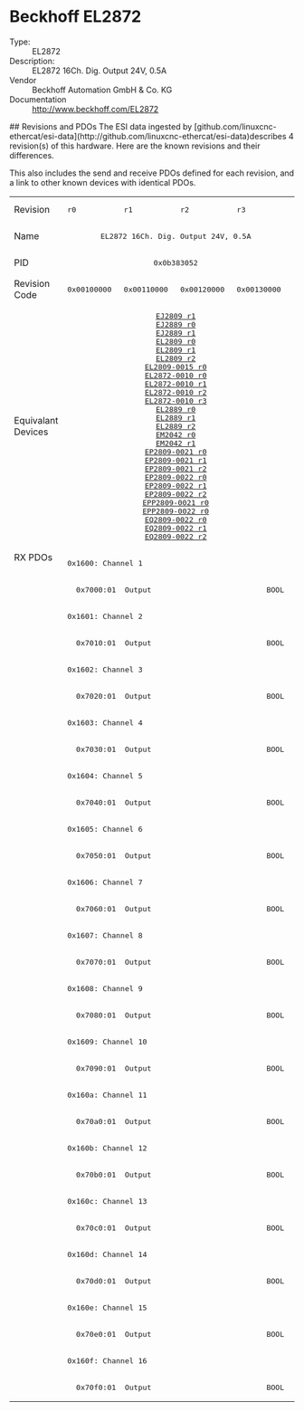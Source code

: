 #  Beckhoff EL2872

<dl>
  <dt>Type:</dt><dd>EL2872</dd>
  <dt>Description:</dt><dd>EL2872 16Ch. Dig. Output 24V, 0.5A</dd>
  <dt>Vendor</dt><dd>Beckhoff Automation GmbH & Co. KG</dd>
  <dt>Documentation</dt><dd><a href="http://www.beckhoff.com/EL2872">http://www.beckhoff.com/EL2872</a></dd>
</dl>
## Revisions and PDOs
The ESI data ingested by [github.com/linuxcnc-ethercat/esi-data](http://github.com/linuxcnc-ethercat/esi-data)describes 4 revision(s) of this hardware.  Here are the known revisions and their differences.

This also includes the send and receive PDOs defined for each revision, and a link to other known devices with identical PDOs.

<table>
<tr >
<td class="first">Revision</td>
<td ><pre>r0</pre></td>
<td ><pre>r1</pre></td>
<td ><pre>r2</pre></td>
<td ><pre>r3</pre></td>
</tr>
<tr >
<td class="first">Name</td>
<td  colspan=4 align="center"><pre>EL2872 16Ch. Dig. Output 24V, 0.5A</pre></td>
</tr>
<tr >
<td class="first">PID</td>
<td  colspan=4 align="center"><pre>0x0b383052</pre></td>
</tr>
<tr >
<td class="first">Revision Code</td>
<td ><pre>0x00100000</pre></td>
<td ><pre>0x00110000</pre></td>
<td ><pre>0x00120000</pre></td>
<td ><pre>0x00130000</pre></td>
</tr>
<tr >
<td class="first">Equivalant Devices</td>
<td  colspan=4 align="center"><pre><a href="EJ2809">EJ2809 r1</a><br/><a href="EJ2889">EJ2889 r0</a><br/><a href="EJ2889">EJ2889 r1</a><br/><a href="EL2809">EL2809 r0</a><br/><a href="EL2809">EL2809 r1</a><br/><a href="EL2809">EL2809 r2</a><br/><a href="EL2809-0015">EL2809-0015 r0</a><br/><a href="EL2872-0010">EL2872-0010 r0</a><br/><a href="EL2872-0010">EL2872-0010 r1</a><br/><a href="EL2872-0010">EL2872-0010 r2</a><br/><a href="EL2872-0010">EL2872-0010 r3</a><br/><a href="EL2889">EL2889 r0</a><br/><a href="EL2889">EL2889 r1</a><br/><a href="EL2889">EL2889 r2</a><br/><a href="EM2042">EM2042 r0</a><br/><a href="EM2042">EM2042 r1</a><br/><a href="EP2809-0021">EP2809-0021 r0</a><br/><a href="EP2809-0021">EP2809-0021 r1</a><br/><a href="EP2809-0021">EP2809-0021 r2</a><br/><a href="EP2809-0022">EP2809-0022 r0</a><br/><a href="EP2809-0022">EP2809-0022 r1</a><br/><a href="EP2809-0022">EP2809-0022 r2</a><br/><a href="EPP2809-0021">EPP2809-0021 r0</a><br/><a href="EPP2809-0022">EPP2809-0022 r0</a><br/><a href="EQ2809-0022">EQ2809-0022 r0</a><br/><a href="EQ2809-0022">EQ2809-0022 r1</a><br/><a href="EQ2809-0022">EQ2809-0022 r2</a></pre></td>
</tr>
<tr class="rxpdo pdosection">
<td class="first" rowspan=32 valign=top>RX PDOs</td>
<td colspan=4 align="left"><pre>0x1600: Channel 1</pre></td>
<td></td>
</tr>
<tr class="rxpdo">
<td  colspan=4 align="left"><pre>  0x7000:01  Output                          BOOL</pre></td>
</tr>
<tr class="rxpdo pdosection">
<td  colspan=4 align="left"><pre>0x1601: Channel 2</pre></td>
</tr>
<tr class="rxpdo">
<td  colspan=4 align="left"><pre>  0x7010:01  Output                          BOOL</pre></td>
</tr>
<tr class="rxpdo pdosection">
<td  colspan=4 align="left"><pre>0x1602: Channel 3</pre></td>
</tr>
<tr class="rxpdo">
<td  colspan=4 align="left"><pre>  0x7020:01  Output                          BOOL</pre></td>
</tr>
<tr class="rxpdo pdosection">
<td  colspan=4 align="left"><pre>0x1603: Channel 4</pre></td>
</tr>
<tr class="rxpdo">
<td  colspan=4 align="left"><pre>  0x7030:01  Output                          BOOL</pre></td>
</tr>
<tr class="rxpdo pdosection">
<td  colspan=4 align="left"><pre>0x1604: Channel 5</pre></td>
</tr>
<tr class="rxpdo">
<td  colspan=4 align="left"><pre>  0x7040:01  Output                          BOOL</pre></td>
</tr>
<tr class="rxpdo pdosection">
<td  colspan=4 align="left"><pre>0x1605: Channel 6</pre></td>
</tr>
<tr class="rxpdo">
<td  colspan=4 align="left"><pre>  0x7050:01  Output                          BOOL</pre></td>
</tr>
<tr class="rxpdo pdosection">
<td  colspan=4 align="left"><pre>0x1606: Channel 7</pre></td>
</tr>
<tr class="rxpdo">
<td  colspan=4 align="left"><pre>  0x7060:01  Output                          BOOL</pre></td>
</tr>
<tr class="rxpdo pdosection">
<td  colspan=4 align="left"><pre>0x1607: Channel 8</pre></td>
</tr>
<tr class="rxpdo">
<td  colspan=4 align="left"><pre>  0x7070:01  Output                          BOOL</pre></td>
</tr>
<tr class="rxpdo pdosection">
<td  colspan=4 align="left"><pre>0x1608: Channel 9</pre></td>
</tr>
<tr class="rxpdo">
<td  colspan=4 align="left"><pre>  0x7080:01  Output                          BOOL</pre></td>
</tr>
<tr class="rxpdo pdosection">
<td  colspan=4 align="left"><pre>0x1609: Channel 10</pre></td>
</tr>
<tr class="rxpdo">
<td  colspan=4 align="left"><pre>  0x7090:01  Output                          BOOL</pre></td>
</tr>
<tr class="rxpdo pdosection">
<td  colspan=4 align="left"><pre>0x160a: Channel 11</pre></td>
</tr>
<tr class="rxpdo">
<td  colspan=4 align="left"><pre>  0x70a0:01  Output                          BOOL</pre></td>
</tr>
<tr class="rxpdo pdosection">
<td  colspan=4 align="left"><pre>0x160b: Channel 12</pre></td>
</tr>
<tr class="rxpdo">
<td  colspan=4 align="left"><pre>  0x70b0:01  Output                          BOOL</pre></td>
</tr>
<tr class="rxpdo pdosection">
<td  colspan=4 align="left"><pre>0x160c: Channel 13</pre></td>
</tr>
<tr class="rxpdo">
<td  colspan=4 align="left"><pre>  0x70c0:01  Output                          BOOL</pre></td>
</tr>
<tr class="rxpdo pdosection">
<td  colspan=4 align="left"><pre>0x160d: Channel 14</pre></td>
</tr>
<tr class="rxpdo">
<td  colspan=4 align="left"><pre>  0x70d0:01  Output                          BOOL</pre></td>
</tr>
<tr class="rxpdo pdosection">
<td  colspan=4 align="left"><pre>0x160e: Channel 15</pre></td>
</tr>
<tr class="rxpdo">
<td  colspan=4 align="left"><pre>  0x70e0:01  Output                          BOOL</pre></td>
</tr>
<tr class="rxpdo pdosection">
<td  colspan=4 align="left"><pre>0x160f: Channel 16</pre></td>
</tr>
<tr class="rxpdo">
<td  colspan=4 align="left"><pre>  0x70f0:01  Output                          BOOL</pre></td>
</tr>
</table>
